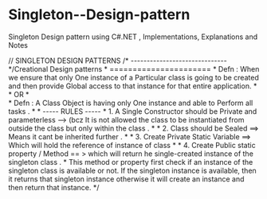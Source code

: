 # Singleton--Design-pattern
Singleton Design pattern using C#.NET , Implementations, Explanations and Notes

// SINGLETON DESIGN PATTERNS
    /* ------------------------------ */Creational Design patterns
     * ======================
     * Defn : When we ensure that only One instance of a Particular class is going to be created and then provide Global access to that instance for that entire application. 
     * 
     *                  OR
     *                  
     *     Defn : A Class Object is having only One instance and able to Perform all tasks .
     * 
     * ----- RULES -----
     * 1. A Single Constructor should be Private and parameterless --> (bcz It is not allowed the    class to be instantiated from outside the class but only within the class .
     * 
     * 2. Class should be Sealed ==> Means it cant be inherited further .
     * 
     * 3. Create Private Static Variable ==> Which will hold the reference of instance of class 
     * 
     * 4. Create Public static property / Method == > which will return he single-created instance of the singleton class .
     *   This method or property first check if an instance of the singleton class is           available or not. If the singleton instance is available, then it returns that singleton instance otherwise it will create an instance and then return that instance.
     */
